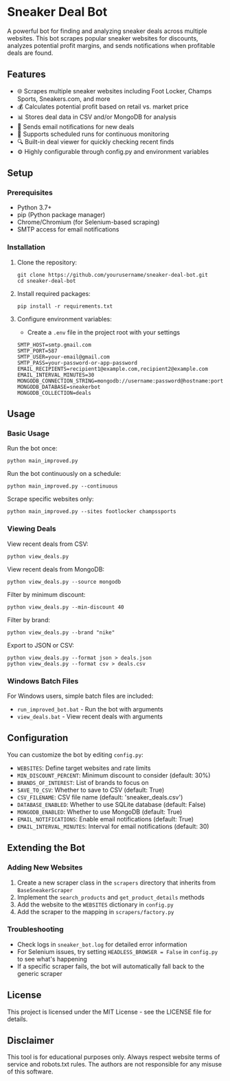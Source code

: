 # Sneaker Deal Bot

A powerful bot for finding and analyzing sneaker deals across multiple websites. This bot scrapes popular sneaker websites for discounts, analyzes potential profit margins, and sends notifications when profitable deals are found.

## Features

- 🌐 Scrapes multiple sneaker websites including Foot Locker, Champs Sports, Sneakers.com, and more
- 💰 Calculates potential profit based on retail vs. market price
- 📊 Stores deal data in CSV and/or MongoDB for analysis
- 📧 Sends email notifications for new deals
- 🤖 Supports scheduled runs for continuous monitoring
- 🔍 Built-in deal viewer for quickly checking recent finds
- ⚙️ Highly configurable through config.py and environment variables

## Setup

### Prerequisites

- Python 3.7+
- pip (Python package manager)
- Chrome/Chromium (for Selenium-based scraping)
- SMTP access for email notifications

### Installation

1. Clone the repository:
   ```
   git clone https://github.com/yourusername/sneaker-deal-bot.git
   cd sneaker-deal-bot
   ```

2. Install required packages:
   ```
   pip install -r requirements.txt
   ```

3. Configure environment variables:
   - Create a `.env` file in the project root with your settings
   ```
   SMTP_HOST=smtp.gmail.com
   SMTP_PORT=587
   SMTP_USER=your-email@gmail.com
   SMTP_PASS=your-password-or-app-password
   EMAIL_RECIPIENTS=recipient1@example.com,recipient2@example.com
   EMAIL_INTERVAL_MINUTES=30
   MONGODB_CONNECTION_STRING=mongodb://username:password@hostname:port/database
   MONGODB_DATABASE=sneakerbot
   MONGODB_COLLECTION=deals
   ```

## Usage

### Basic Usage

Run the bot once:
```
python main_improved.py
```

Run the bot continuously on a schedule:
```
python main_improved.py --continuous
```

Scrape specific websites only:
```
python main_improved.py --sites footlocker champssports
```

### Viewing Deals

View recent deals from CSV:
```
python view_deals.py
```

View recent deals from MongoDB:
```
python view_deals.py --source mongodb
```

Filter by minimum discount:
```
python view_deals.py --min-discount 40
```

Filter by brand:
```
python view_deals.py --brand "nike"
```

Export to JSON or CSV:
```
python view_deals.py --format json > deals.json
python view_deals.py --format csv > deals.csv
```

### Windows Batch Files

For Windows users, simple batch files are included:

- `run_improved_bot.bat` - Run the bot with arguments
- `view_deals.bat` - View recent deals with arguments

## Configuration

You can customize the bot by editing `config.py`:

- `WEBSITES`: Define target websites and rate limits
- `MIN_DISCOUNT_PERCENT`: Minimum discount to consider (default: 30%)
- `BRANDS_OF_INTEREST`: List of brands to focus on
- `SAVE_TO_CSV`: Whether to save to CSV (default: True)
- `CSV_FILENAME`: CSV file name (default: 'sneaker_deals.csv')
- `DATABASE_ENABLED`: Whether to use SQLite database (default: False)
- `MONGODB_ENABLED`: Whether to use MongoDB (default: True)
- `EMAIL_NOTIFICATIONS`: Enable email notifications (default: True)
- `EMAIL_INTERVAL_MINUTES`: Interval for email notifications (default: 30)

## Extending the Bot

### Adding New Websites

1. Create a new scraper class in the `scrapers` directory that inherits from `BaseSneakerScraper`
2. Implement the `search_products` and `get_product_details` methods
3. Add the website to the `WEBSITES` dictionary in `config.py`
4. Add the scraper to the mapping in `scrapers/factory.py`

### Troubleshooting

- Check logs in `sneaker_bot.log` for detailed error information
- For Selenium issues, try setting `HEADLESS_BROWSER = False` in `config.py` to see what's happening
- If a specific scraper fails, the bot will automatically fall back to the generic scraper

## License

This project is licensed under the MIT License - see the LICENSE file for details.

## Disclaimer

This tool is for educational purposes only. Always respect website terms of service and robots.txt rules. The authors are not responsible for any misuse of this software.
